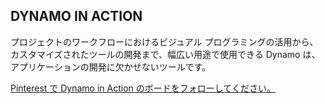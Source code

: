 

## DYNAMO IN ACTION

プロジェクトのワークフローにおけるビジュアル プログラミングの活用から、カスタマイズされたツールの開発まで、幅広い用途で使用できる Dynamo は、アプリケーションの開発に欠かせないツールです。

[Pinterest で Dynamo in Action のボードをフォローしてください。](http://www.pinterest.com/modelabnyc/dynamo-in-action/)

